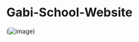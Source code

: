 # Gabi-School-Website
(![image](https://user-images.githubusercontent.com/95931580/163625500-bfbd9620-c5b9-46af-9c53-0beeeb5dc63f.png))

